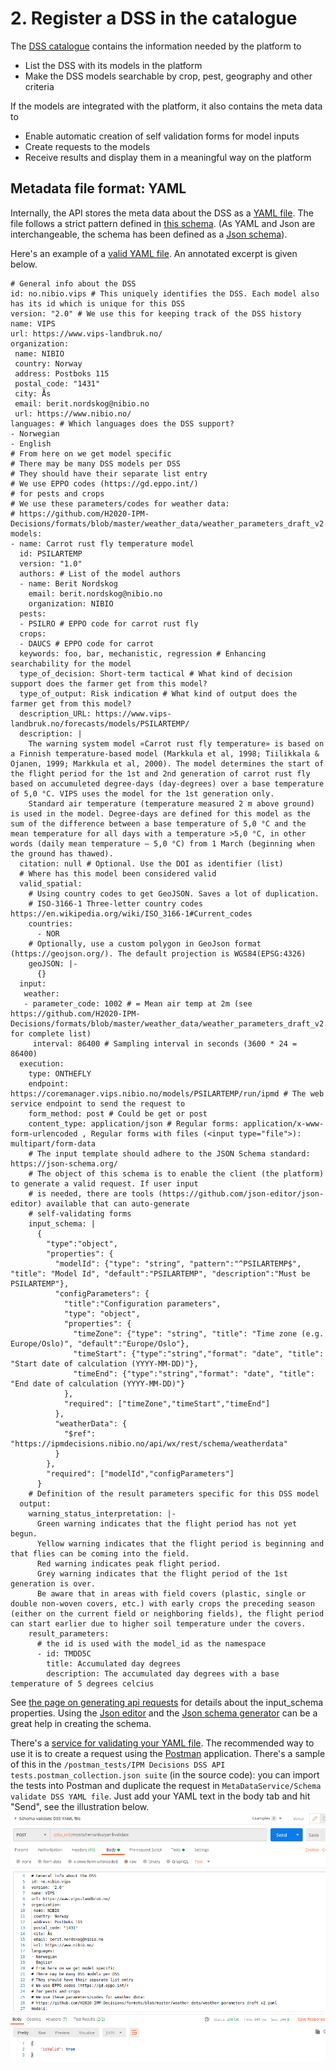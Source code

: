 # 2. Register a DSS in the catalogue
The [DSS catalogue](https://ipmdecisions.nibio.no/api/dss/rest/dss) contains the information needed by the platform to 
* List the DSS with its models in the platform
* Make the DSS models searchable by crop, pest, geography and other criteria

If the models are integrated with the platform, it also contains the meta data to
* Enable automatic creation of self validation forms for model inputs
* Create requests to the models
* Receive results and display them in a meaningful way on the platform

## Metadata file format: YAML
Internally, the API stores the meta data about the DSS as a [YAML file](https://en.wikipedia.org/wiki/YAML). The file follows a strict pattern defined in [this schema](https://ipmdecisions.nibio.no/api/dss/rest/schema/dss). (As YAML and Json are interchangeable, the schema has been defined as a [Json schema](https://json-schema.org/)). 

Here's an example of a [valid YAML file](https://ipmdecisions.nibio.no/dss/rest/schema/dss/yaml). An annotated excerpt is given below.

```
# General info about the DSS
id: no.nibio.vips # This uniquely identifies the DSS. Each model also has its id which is unique for this DSS
version: "2.0" # We use this for keeping track of the DSS history
name: VIPS
url: https://www.vips-landbruk.no/
organization: 
 name: NIBIO
 country: Norway
 address: Postboks 115
 postal_code: "1431"
 city: Ås
 email: berit.nordskog@nibio.no
 url: https://www.nibio.no/
languages: # Which languages does the DSS support?
- Norwegian
- English
# From here on we get model specific
# There may be many DSS models per DSS
# They should have their separate list entry
# We use EPPO codes (https://gd.eppo.int/)
# for pests and crops
# We use these parameters/codes for weather data: 
# https://github.com/H2020-IPM-Decisions/formats/blob/master/weather_data/weather_parameters_draft_v2.yaml
models:
- name: Carrot rust fly temperature model
  id: PSILARTEMP
  version: "1.0"
  authors: # List of the model authors
  - name: Berit Nordskog
    email: berit.nordskog@nibio.no
    organization: NIBIO
  pests: 
  - PSILRO # EPPO code for carrot rust fly
  crops:
  - DAUCS # EPPO code for carrot
  keywords: foo, bar, mechanistic, regression # Enhancing searchability for the model
  type_of_decision: Short-term tactical # What kind of decision support does the farmer get from this model?
  type_of_output: Risk indication # What kind of output does the farmer get from this model?
  description_URL: https://www.vips-landbruk.no/forecasts/models/PSILARTEMP/
  description: |
    The warning system model «Carrot rust fly temperature» is based on a Finnish temperature-based model (Markkula et al, 1998; Tiilikkala & Ojanen, 1999; Markkula et al, 2000). The model determines the start of the flight period for the 1st and 2nd generation of carrot rust fly based on accumuleted degree-days (day-degrees) over a base temperature of 5,0 °C. VIPS uses the model for the 1st generation only. 
    Standard air temperature (temperature measured 2 m above ground) is used in the model. Degree-days are defined for this model as the sum of the difference between a base temperature of 5,0 °C and the mean temperature for all days with a temperature >5,0 °C, in other words (daily mean temperature – 5,0 °C) from 1 March (beginning when the ground has thawed).
  citation: null # Optional. Use the DOI as identifier (list)
  # Where has this model been considered valid
  valid_spatial:
    # Using country codes to get GeoJSON. Saves a lot of duplication.
    # ISO-3166-1 Three-letter country codes https://en.wikipedia.org/wiki/ISO_3166-1#Current_codes
    countries:
      - NOR
    # Optionally, use a custom polygon in GeoJson format (https://geojson.org/). The default projection is WGS84(EPSG:4326)
    geoJSON: |-
      {}
  input:
   weather: 
   - parameter_code: 1002 # = Mean air temp at 2m (see https://github.com/H2020-IPM-Decisions/formats/blob/master/weather_data/weather_parameters_draft_v2.yaml for complete list)
     interval: 86400 # Sampling interval in seconds (3600 * 24 = 86400)
  execution: 
    type: ONTHEFLY
    endpoint: https://coremanager.vips.nibio.no/models/PSILARTEMP/run/ipmd # The web service endpoint to send the request to
    form_method: post # Could be get or post
    content_type: application/json # Regular forms: application/x-www-form-urlencoded , Regular forms with files (<input type="file">): multipart/form-data
    # The input template should adhere to the JSON Schema standard: https://json-schema.org/
    # The object of this schema is to enable the client (the platform) to generate a valid request. If user input
    # is needed, there are tools (https://github.com/json-editor/json-editor) available that can auto-generate 
    # self-validating forms
    input_schema: |
      {
        "type":"object",
        "properties": {
          "modelId": {"type": "string", "pattern":"^PSILARTEMP$", "title": "Model Id", "default":"PSILARTEMP", "description":"Must be PSILARTEMP"},
          "configParameters": {
            "title":"Configuration parameters",
            "type": "object",
            "properties": {
              "timeZone": {"type": "string", "title": "Time zone (e.g. Europe/Oslo)", "default":"Europe/Oslo"},
              "timeStart": {"type":"string","format": "date", "title": "Start date of calculation (YYYY-MM-DD)"},
              "timeEnd": {"type":"string","format": "date", "title": "End date of calculation (YYYY-MM-DD)"}
            },
            "required": ["timeZone","timeStart","timeEnd"]
          },
          "weatherData": {
            "$ref": "https://ipmdecisions.nibio.no/api/wx/rest/schema/weatherdata"
          }
        },
        "required": ["modelId","configParameters"]
      }
    # Definition of the result parameters specific for this DSS model
  output: 
    warning_status_interpretation: |-
      Green warning indicates that the flight period has not yet begun.
      Yellow warning indicates that the flight period is beginning and that flies can be coming into the field.
      Red warning indicates peak flight period.
      Grey warning indicates that the flight period of the 1st generation is over.
      Be aware that in areas with field covers (plastic, single or double non-woven covers, etc.) with early crops the preceding season (either on the current field or neighboring fields), the flight period can start earlier due to higher soil temperature under the covers.
    result_parameters:
      # the id is used with the model_id as the namespace
      - id: TMDD5C
        title: Accumulated day degrees
        description: The accumulated day degrees with a base temperature of 5 degrees celcius
```

See [the page on generating api requests](apirequest.md) for details about the input_schema properties. Using the [Json editor](https://json-editor.github.io/json-editor/) and the [Json schema generator](https://www.jsonschema.net/home) can be a great help in creating the schema.

There's a [service for validating your YAML file](https://ipmdecisions.nibio.no/api/dss/apidocs/resource_MetaDataService.html#resource_MetaDataService_validateDSSYAMLFile_POST). The recommended way to use it is to create a request using the [Postman](https://www.postman.com/) application. There's a sample of this in the `/postman_tests/IPM Decisions DSS API tests.postman_collection.json suite` (in the source code): you can import the tests into Postman and duplicate the request in `MetaDataService/Schema validate DSS YAML file`. Just add your YAML text in the body tab and hit "Send", see the illustration below.
![Validate your YAML from Postman](postman_yaml_validate.png)
